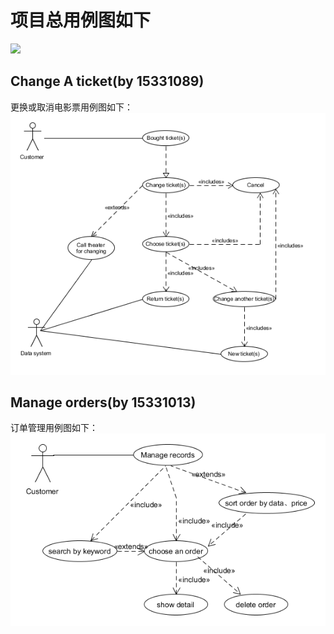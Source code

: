 # 项目总用例图如下

![](https://brumovie.github.io/Dashboard/doc/UseCaseDiagram/UsecaseDiagram.png)

## Change A ticket(by 15331089)
更换或取消电影票用例图如下：  
![](https://github.com/BruMovie/Dashboard/blob/gh-pages/doc/UseCaseDiagram/change_tickets_UseCaseGraph.PNG?raw=true)

## Manage orders(by 15331013)
订单管理用例图如下：  
![](https://github.com/BruMovie/Dashboard/blob/gh-pages/doc/UseCaseDiagram/manage-order-usecase.png?raw=true)
